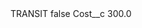 <?xml version="1.0" encoding="UTF-8"?>
<CustomMetadata xmlns="http://soap.sforce.com/2006/04/metadata" xmlns:xsi="http://www.w3.org/2001/XMLSchema-instance" xmlns:xsd="http://www.w3.org/2001/XMLSchema">
    <label>TRANSIT</label>
    <protected>false</protected>
    <values>
        <field>Cost__c</field>
        <value xsi:type="xsd:double">300.0</value>
    </values>
</CustomMetadata>
